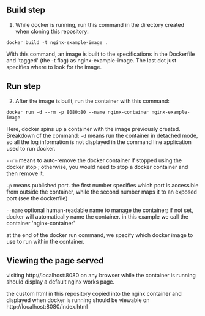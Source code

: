 ## Build step
1. While docker is running, run this command in the directory created when cloning this repository: 

```
docker build -t nginx-example-image .
```
With this command, an image is built to the specifications in the Dockerfile and 'tagged' (the -t flag) as nginx-example-image. The last dot just specifies where to look for the image.

## Run step
2. After the image is built, run the container with this command: 

```
docker run -d --rm -p 8080:80 --name nginx-container nginx-example-image
```

Here, docker spins up a container with the image previously created. Breakdown of the command: 
`-d` means run the container in detached mode, so all the log information is not displayed in the command line application used to run docker. 

`--rm` means to auto-remove the docker container if stopped using the docker stop ; otherwise, you would need to stop a docker container and then remove it.

`-p` means published port. the first number specifies which port is accessible from outside the container, while the second number maps it to an exposed port (see the dockerfile)

`--name` optional human-readable name to manage the container; if not set, docker will automatically name the container. in this example we call the container 'nginx-container'

at the end of the docker run command, we specify which docker image to use to run within the container. 


## Viewing the page served 

visiting http://localhost:8080 on any browser while the container is running should display a default nginx works page. 

the custom html in this repository copied into the nginx container and displayed when docker is running should be viewable on http://localhost:8080/index.html
